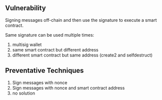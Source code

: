 ## Vulnerability

Signing messages off-chain and then use the signature to execute a smart contract.

Same signature can be used multiple times:
1. multisig wallet
2. same smart contract but different address
3. different smart contract but same address (create2 and selfdestruct)


## Preventative Techniques

1. Sign messages with nonce
2. Sign messages with nonce and smart contract address
3. no solution


